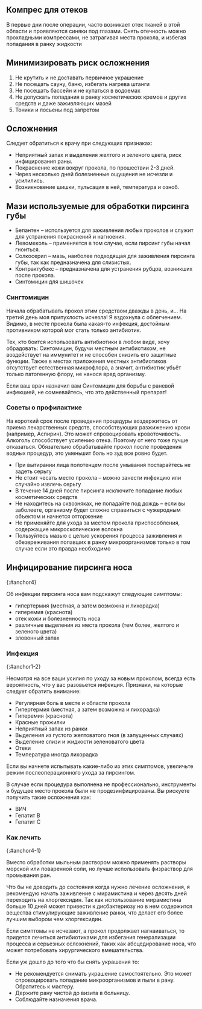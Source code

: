 ## Компрес для отеков

В первые дни после операции, часто возникает отек тканей в этой области и проявляются синяки под глазами. Снять отечность можно прохладными компрессами, не затрагивая места прокола, и избегая попадания в ранку жидкости

## Минимизировать риск осложнения

1. Не крутить и не доставать первичное украшение
2. Не посещать сауну, баню, избегать нагрева штанги
3. Не посещать бассейн и не купаться в водоемах
4. Не допускать попадания в ранку косметических кремов и других средств и даже заживляющих мазей
6. Тоники и лосьены под запретом

## Осложнения

Следует обратиться к врачу при следующих признаках:

* Неприятный запах и выделения желтого и зеленого цвета, риск инфицирования раны.
* Покраснение кожи вокруг прокола, по прошествии 2-3 дней.
* Через несколько дней болезненные ощущения не исчезли и усилились.
* Возникновение шишки, пульсация в ней, температура и озноб.

## Мази используемые для обработки пирсинга губы

* Бепантен – используется для заживления любых проколов и служит для устранения покраснений и нагноения.
* Левомеколь – применяется в том случае, если пирсинг губы начал гноиться.
* Солкосерил – мазь, наиболее подходящая для заживления пирсинга губы, так как предназначена для слизистых.
* Контрактубекс – предназначена для устранения рубцов, возникших после прокола.
* Синтомицин для шишочек 

### Сингтомицин

Начала обрабатывать прокол этим средством дважды в день, и... На третий день моя припухлость исчезла! Я вздохнула с облегчением. Видимо, в месте прокола была какая-то инфекция, достойным противником которой мог стать только антибиотик.



Тех, кто боится использовать антибиотики в любом виде, хочу обрадовать: Синтомицин, будучи местным антибиотиком, не воздействует на иммунитет и не способен снизить его защитные функции. Также в местах приложения местных антибиотиков отсутствует естественная микрофлора, а значит, антибиотик убьёт только патогенную флору, не нанося вред организму.


Если ваш врач назначил вам Синтомицин для борьбы с раневой инфекцией, не сомневайтесь, что это действенный препарат!


### Советы о профилактике 

На короткий срок после проведения процедуры воздержитесь от приема лекарственных средств, способствующих разжижению крови (например, Аспирин). Это может спровоцировать кровоточивость. Алкоголь способствует усилению отека. Поэтому от него тоже лучше отказаться. Обязательно обрабатывайте прокол после проведения водных процедур, это уменьшит боль но зуд все ровно будет.

* При вытирании лица полотенцем после умывания постарайтесь не задеть серьгу
* Не стоит чесать место прокола – можно занести инфекцию или случайно извлечь серьгу
* В течение 14 дней после пирсинга исключите попадание любых косметических средств
* Не находитесь на сквозняках, не попадайте под дождь – если вы заболеете, организму будет сложно справиться с чужеродным объектом и начнется отторжение
* Не применяйте для ухода за местом прокола приспособления, содержащие микроскопические волокна 
* Пользуйтесь мазью с целью ускорения процесса заживления и обезвреживания попавших в ранку микроорганизмов только в том случае если это правда необходимо

## Инфицирование пирсинга носа
{:#anchor4}

Об инфекции пирсинга носа вам подскажут следующие симптомы:

- гипертермия (местная, а затем возможна и лихорадка)
- гиперемия (краснота)
- отек кожи и болезненность носа
- различные выделения из места прокола (тем более, желтого и зеленого цвета)
- зловонный запах

### Инфекция 
{:#anchor1-2}

Несмотря на все ваши усилия по уходу за новым проколом, всегда есть вероятность, что у вас разовьется инфекция. Признаки, на которые следует обратить внимание:
 
* Регулярная боль в месте и области прокола
* Гипертермия (местная, а затем возможна и лихорадка)
* Гиперемия (краснота)
* Красные прожилки
* Неприятный запах из ранки
* Выделения из густого желтоватого гноя (в запущенных случаях)
* Выделение слизи и жидкости зеленоватого цвета
* Отеки 
* Температура иногда лихорадка 
 
Если вы начнете испытывать какие-либо из этих симптомов, увеличьте режим послеоперационного ухода за пирсингом. 

В случае если процедура выполнена не профессионально, инструменты и будущее место прокола были не продезинфицированы. Вы рискуете получить такие осложнения как:

- ВИЧ
- Гепатит В
- Гепатит С 

### Как лечить
{:#anchor4-1}

Вместо обработки мыльным раствором можно применять растворы морской или поваренной соли, но лучше использовать физраствор для промывания ран.

Что бы не доводить до состояния когда нужно лечение осложнения, я рекомендую начать заживление с мирамистина и через десять дней переходить на хлоргексидин. Так как использование мирамистина больше 10 дней может привести к дисбактериозу но в нем содержится вещества стимулирующие заживление ранки, что делает его более лучшим выбором чем хлоргексидин. 

Если симптомы не исчезают, а прокол продолжает нагнаиваться, то придется лечиться антибиотиками для избегания генерализации процесса и серьезных осложнений, таких как абсцедирование носа, что может потребовать хирургического вмешательства.

Если уж дошло до того что бы снять украшения то:

* Не рекомендуется снимать украшение самостоятельно. Это может спровоцировать попадание микроорганизмов и пыли в рану. Обратитесь к мастеру.
* Держите рану чистой до визита в больницу.
* Соблюдайте назначения врача.